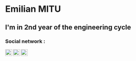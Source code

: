 # Emilian MITU 
## I'm in 2nd year of the engineering cycle ##


### Social network : 

[<img align="left" alt="LinkedIn" width="22px" src="https://upload.wikimedia.org/wikipedia/commons/thumb/c/ca/LinkedIn_logo_initials.png/768px-LinkedIn_logo_initials.png" />](https://www.linkedin.com/in/emilian-mitu-3142501b8/)
[<img align="left" alt="RootMe" width="22px" src="https://www.root-me.org/IMG/logo/siteon0.svg?1637496509" />](https://www.root-me.org/Emilian-Mitu?lang=fr#100b3c4db7e6a950c66f5e6372031f13)
[<img align="left" alt="LeetCode" width="22px" src="https://leetcode.com/static/images/LeetCode_Sharing.png" />](https://leetcode.com/u/mituemilian/)

